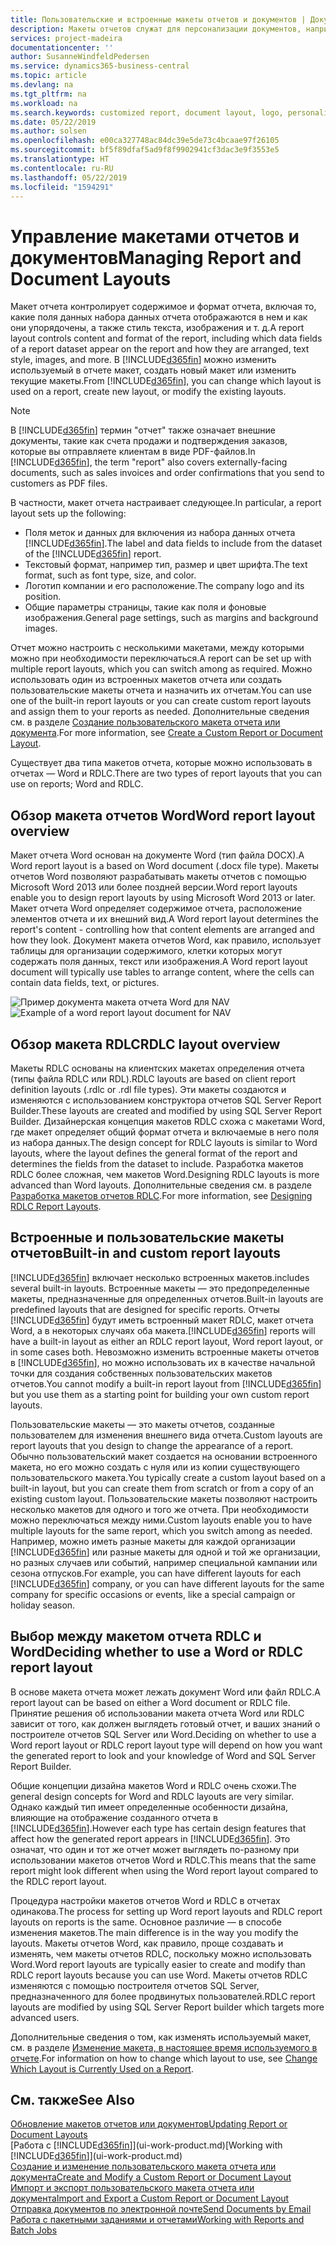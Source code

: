 ```yaml
---
title: Пользовательские и встроенные макеты отчетов и документов | Документы Майкрософт
description: Макеты отчетов служат для персонализации документов, например для настройки шрифтов, логотипов и параметров страниц PDF-файлов, которые вы отправляете клиентам.
services: project-madeira
documentationcenter: ''
author: SusanneWindfeldPedersen
ms.service: dynamics365-business-central
ms.topic: article
ms.devlang: na
ms.tgt_pltfrm: na
ms.workload: na
ms.search.keywords: customized report, document layout, logo, personalize
ms.date: 05/22/2019
ms.author: solsen
ms.openlocfilehash: e00ca327748ac84dc39e5de73c4bcaae97f26105
ms.sourcegitcommit: bf5f89dfaf5ad9f8f9902941cf3dac3e9f3553e5
ms.translationtype: HT
ms.contentlocale: ru-RU
ms.lasthandoff: 05/22/2019
ms.locfileid: "1594291"
---
```

# <a name="managing-report-and-document-layouts"></a><span data-ttu-id="1d7b9-103">Управление макетами отчетов и документов</span><span class="sxs-lookup"><span data-stu-id="1d7b9-103">Managing Report and Document Layouts</span></span>
<span data-ttu-id="1d7b9-104">Макет отчета контролирует содержимое и формат отчета, включая то, какие поля данных набора данных отчета отображаются в нем и как они упорядочены, а также стиль текста, изображения и т. д.</span><span class="sxs-lookup"><span data-stu-id="1d7b9-104">A report layout controls content and format of the report, including which data fields of a report dataset appear on the report and how they are arranged, text style, images, and more.</span></span> <span data-ttu-id="1d7b9-105">В [!INCLUDE[d365fin](includes/d365fin_md.md)] можно изменить используемый в отчете макет, создать новый макет или изменить текущие макеты.</span><span class="sxs-lookup"><span data-stu-id="1d7b9-105">From [!INCLUDE[d365fin](includes/d365fin_md.md)], you can change which layout is used on a report, create new layout, or modify the existing layouts.</span></span>

> [!NOTE]  
>   <span data-ttu-id="1d7b9-106">В [!INCLUDE[d365fin](includes/d365fin_md.md)] термин "отчет" также означает внешние документы, такие как счета продажи и подтверждения заказов, которые вы отправляете клиентам в виде PDF-файлов.</span><span class="sxs-lookup"><span data-stu-id="1d7b9-106">In [!INCLUDE[d365fin](includes/d365fin_md.md)], the term "report" also covers externally-facing documents, such as sales invoices and order confirmations that you send to customers as PDF files.</span></span>

<span data-ttu-id="1d7b9-107">В частности, макет отчета настраивает следующее.</span><span class="sxs-lookup"><span data-stu-id="1d7b9-107">In particular, a report layout sets up the following:</span></span>

* <span data-ttu-id="1d7b9-108">Поля меток и данных для включения из набора данных отчета [!INCLUDE[d365fin](includes/d365fin_md.md)].</span><span class="sxs-lookup"><span data-stu-id="1d7b9-108">The label and data fields to include from the dataset of the [!INCLUDE[d365fin](includes/d365fin_md.md)] report.</span></span>
* <span data-ttu-id="1d7b9-109">Текстовый формат, например тип, размер и цвет шрифта.</span><span class="sxs-lookup"><span data-stu-id="1d7b9-109">The text format, such as font type, size, and color.</span></span>
* <span data-ttu-id="1d7b9-110">Логотип компании и его расположение.</span><span class="sxs-lookup"><span data-stu-id="1d7b9-110">The company logo and its position.</span></span>
* <span data-ttu-id="1d7b9-111">Общие параметры страницы, такие как поля и фоновые изображения.</span><span class="sxs-lookup"><span data-stu-id="1d7b9-111">General page settings, such as margins and background images.</span></span>

<span data-ttu-id="1d7b9-112">Отчет можно настроить с несколькими макетами, между которыми можно при необходимости переключаться.</span><span class="sxs-lookup"><span data-stu-id="1d7b9-112">A report can be set up with multiple report layouts, which you can switch among as required.</span></span> <span data-ttu-id="1d7b9-113">Можно использовать один из встроенных макетов отчета или создать пользовательские макеты отчета и назначить их отчетам.</span><span class="sxs-lookup"><span data-stu-id="1d7b9-113">You can use one of the built-in report layouts or you can create custom report layouts and assign them to your reports as needed.</span></span> <span data-ttu-id="1d7b9-114">Дополнительные сведения см. в разделе [Создание пользовательского макета отчета или документа](ui-how-create-custom-report-layout.md).</span><span class="sxs-lookup"><span data-stu-id="1d7b9-114">For more information, see [Create a Custom Report or Document Layout](ui-how-create-custom-report-layout.md).</span></span>

<span data-ttu-id="1d7b9-115">Существует два типа макетов отчета, которые можно использовать в отчетах — Word и RDLC.</span><span class="sxs-lookup"><span data-stu-id="1d7b9-115">There are two types of report layouts that you can use on reports; Word and RDLC.</span></span>

## <a name="word-report-layout-overview"></a><span data-ttu-id="1d7b9-116">Обзор макета отчетов Word</span><span class="sxs-lookup"><span data-stu-id="1d7b9-116">Word report layout overview</span></span>
<span data-ttu-id="1d7b9-117">Макет отчета Word основан на документе Word (тип файла DOCX).</span><span class="sxs-lookup"><span data-stu-id="1d7b9-117">A Word report layout is a based on Word document (.docx file type).</span></span> <span data-ttu-id="1d7b9-118">Макеты отчетов Word позволяют разрабатывать макеты отчетов с помощью Microsoft Word 2013 или более поздней версии.</span><span class="sxs-lookup"><span data-stu-id="1d7b9-118">Word report layouts enable you to design report layouts by using Microsoft Word 2013 or later.</span></span> <span data-ttu-id="1d7b9-119">Макет отчета Word определяет содержимое отчета, расположение элементов отчета и их внешний вид.</span><span class="sxs-lookup"><span data-stu-id="1d7b9-119">A Word report layout determines the report's content - controlling how that content elements are arranged and how they look.</span></span> <span data-ttu-id="1d7b9-120">Документ макета отчетов Word, как правило, использует таблицы для организации содержимого, клетки которых могут содержать поля данных, текст или изображения.</span><span class="sxs-lookup"><span data-stu-id="1d7b9-120">A Word report layout document will typically use tables to arrange content, where the cells can contain data fields, text, or pictures.</span></span>

 <span data-ttu-id="1d7b9-121">![Пример документа макета отчета Word для NAV](media/nav_wordreportlayout_edit_in_word_example.png "NAV_WordReportLayout_Edit_In_Word_Example")</span><span class="sxs-lookup"><span data-stu-id="1d7b9-121">![Example of a word report layout document for NAV](media/nav_wordreportlayout_edit_in_word_example.png "NAV_WordReportLayout_Edit_In_Word_Example")</span></span>  

## <a name="rdlc-layout-overview"></a><span data-ttu-id="1d7b9-122">Обзор макета RDLC</span><span class="sxs-lookup"><span data-stu-id="1d7b9-122">RDLC layout overview</span></span>
<span data-ttu-id="1d7b9-123">Макеты RDLC основаны на клиентских макетах определения отчета (типы файла RDLC или RDL).</span><span class="sxs-lookup"><span data-stu-id="1d7b9-123">RDLC layouts are based on client report definition layouts (.rdlc or .rdl file types).</span></span> <span data-ttu-id="1d7b9-124">Эти макеты создаются и изменяются с использованием конструктора отчетов SQL Server Report Builder.</span><span class="sxs-lookup"><span data-stu-id="1d7b9-124">These layouts are created and modified by using SQL Server Report Builder.</span></span> <span data-ttu-id="1d7b9-125">Дизайнерская концепция макетов RDLC схожа с макетами Word, где макет определяет общий формат отчета и включаемые в него поля из набора данных.</span><span class="sxs-lookup"><span data-stu-id="1d7b9-125">The design concept for RDLC layouts is similar to Word layouts, where the layout defines the general format of the report and determines the fields from the dataset to include.</span></span> <span data-ttu-id="1d7b9-126">Разработка макетов RDLC более сложная, чем макетов Word.</span><span class="sxs-lookup"><span data-stu-id="1d7b9-126">Designing RDLC layouts is more advanced than Word layouts.</span></span> <span data-ttu-id="1d7b9-127">Дополнительные сведения см. в разделе [Разработка макетов отчетов RDLC](/dynamics-nav/Designing-RDLC-Report-Layouts).</span><span class="sxs-lookup"><span data-stu-id="1d7b9-127">For more information, see [Designing RDLC Report Layouts](/dynamics-nav/Designing-RDLC-Report-Layouts).</span></span>

## <a name="built-in-and-custom-report-layouts"></a><span data-ttu-id="1d7b9-128">Встроенные и пользовательские макеты отчетов</span><span class="sxs-lookup"><span data-stu-id="1d7b9-128">Built-in and custom report layouts</span></span>
[!INCLUDE[d365fin](includes/d365fin_md.md)] <span data-ttu-id="1d7b9-129">включает несколько встроенных макетов.</span><span class="sxs-lookup"><span data-stu-id="1d7b9-129">includes several built-in layouts.</span></span> <span data-ttu-id="1d7b9-130">Встроенные макеты — это предопределенные макеты, предназначенные для определенных отчетов.</span><span class="sxs-lookup"><span data-stu-id="1d7b9-130">Built-in layouts are predefined layouts that are designed for specific reports.</span></span> <span data-ttu-id="1d7b9-131">Отчеты [!INCLUDE[d365fin](includes/d365fin_md.md)] будут иметь встроенный макет RDLC, макет отчета Word, а в некоторых случаях оба макета.</span><span class="sxs-lookup"><span data-stu-id="1d7b9-131">[!INCLUDE[d365fin](includes/d365fin_md.md)] reports will have a built-in layout as either an RDLC report layout, Word report layout, or in some cases both.</span></span> <span data-ttu-id="1d7b9-132">Невозможно изменить встроенные макеты отчетов в [!INCLUDE[d365fin](includes/d365fin_md.md)], но можно использовать их в качестве начальной точки для создания собственных пользовательских макетов отчетов.</span><span class="sxs-lookup"><span data-stu-id="1d7b9-132">You cannot modify a built-in report layout from [!INCLUDE[d365fin](includes/d365fin_md.md)] but you use them as a starting point for building your own custom report layouts.</span></span>

<span data-ttu-id="1d7b9-133">Пользовательские макеты — это макеты отчетов, созданные пользователем для изменения внешнего вида отчета.</span><span class="sxs-lookup"><span data-stu-id="1d7b9-133">Custom layouts are report layouts that you design to change the appearance of a report.</span></span> <span data-ttu-id="1d7b9-134">Обычно пользовательский макет создается на основании встроенного макета, но его можно создать с нуля или из копии существующего пользовательского макета.</span><span class="sxs-lookup"><span data-stu-id="1d7b9-134">You typically create a custom layout based on a built-in layout, but you can create them from scratch or from a copy of an existing custom layout.</span></span> <span data-ttu-id="1d7b9-135">Пользовательские макеты позволяют настроить несколько макетов для одного и того же отчета. При необходимости можно переключаться между ними.</span><span class="sxs-lookup"><span data-stu-id="1d7b9-135">Custom layouts enable you to have multiple layouts for the same report, which you switch among as needed.</span></span> <span data-ttu-id="1d7b9-136">Например, можно иметь разные макеты для каждой организации [!INCLUDE[d365fin](includes/d365fin_md.md)] или разные макеты для одной и той же организации, но разных случаев или событий, например специальной кампании или сезона отпусков.</span><span class="sxs-lookup"><span data-stu-id="1d7b9-136">For example, you can have different layouts for each [!INCLUDE[d365fin](includes/d365fin_md.md)] company, or you can have different layouts for the same company for specific occasions or events, like a special campaign or holiday season.</span></span>

## <a name="deciding-whether-to-use-a-word-or-rdlc-report-layout"></a><span data-ttu-id="1d7b9-137">Выбор между макетом отчета RDLC и Word</span><span class="sxs-lookup"><span data-stu-id="1d7b9-137">Deciding whether to use a Word or RDLC report layout</span></span>
<span data-ttu-id="1d7b9-138">В основе макета отчета может лежать документ Word или файл RDLC.</span><span class="sxs-lookup"><span data-stu-id="1d7b9-138">A report layout can be based on either a Word document or RDLC file.</span></span> <span data-ttu-id="1d7b9-139">Принятие решения об использовании макета отчета Word или RDLC зависит от того, как должен выглядеть готовый отчет, и ваших знаний о построителе отчетов SQL Server или Word.</span><span class="sxs-lookup"><span data-stu-id="1d7b9-139">Deciding on whether to use a Word report layout or RDLC report layout type will depend on how you want the generated report to look and your knowledge of Word and SQL Server Report Builder.</span></span>

<span data-ttu-id="1d7b9-140">Общие концепции дизайна макетов Word и RDLC очень схожи.</span><span class="sxs-lookup"><span data-stu-id="1d7b9-140">The general design concepts for Word and RDLC layouts are very similar.</span></span> <span data-ttu-id="1d7b9-141">Однако каждый тип имеет определенные особенности дизайна, влияющие на отображение созданного отчета в [!INCLUDE[d365fin](includes/d365fin_md.md)].</span><span class="sxs-lookup"><span data-stu-id="1d7b9-141">However each type has certain design features that affect how the generated report appears in [!INCLUDE[d365fin](includes/d365fin_md.md)].</span></span> <span data-ttu-id="1d7b9-142">Это означат, что один и тот же отчет может выглядеть по-разному при использовании макетов отчетов Word и RDLC.</span><span class="sxs-lookup"><span data-stu-id="1d7b9-142">This means that the same report might look different when using the Word report layout compared to the RDLC report layout.</span></span>

<span data-ttu-id="1d7b9-143">Процедура настройки макетов отчетов Word и RDLC в отчетах одинакова.</span><span class="sxs-lookup"><span data-stu-id="1d7b9-143">The process for setting up Word report layouts and RDLC report layouts on reports is the same.</span></span> <span data-ttu-id="1d7b9-144">Основное различие — в способе изменения макетов.</span><span class="sxs-lookup"><span data-stu-id="1d7b9-144">The main difference is in the way you modify the layouts.</span></span> <span data-ttu-id="1d7b9-145">Макеты отчетов Word, как правило, проще создавать и изменять, чем макеты отчетов RDLC, поскольку можно использовать Word.</span><span class="sxs-lookup"><span data-stu-id="1d7b9-145">Word report layouts are typically easier to create and modify than RDLC report layouts because you can use Word.</span></span> <span data-ttu-id="1d7b9-146">Макеты отчетов RDLC изменяются с помощью построителя отчетов SQL Server, предназначенного для более продвинутых пользователей.</span><span class="sxs-lookup"><span data-stu-id="1d7b9-146">RDLC report layouts are modified by using SQL Server Report builder which targets more advanced users.</span></span>

<span data-ttu-id="1d7b9-147">Дополнительные сведения о том, как изменять используемый макет, см. в разделе [Изменение макета, в настоящее время используемого в отчете](ui-how-change-layout-currently-used-report.md).</span><span class="sxs-lookup"><span data-stu-id="1d7b9-147">For information on how to change which layout to use, see [Change Which Layout is Currently Used on a Report](ui-how-change-layout-currently-used-report.md).</span></span>

## <a name="see-also"></a><span data-ttu-id="1d7b9-148">См. также</span><span class="sxs-lookup"><span data-stu-id="1d7b9-148">See Also</span></span>
[<span data-ttu-id="1d7b9-149">Обновление макетов отчетов или документов</span><span class="sxs-lookup"><span data-stu-id="1d7b9-149">Updating Report or Document Layouts</span></span>](ui-update-report-layouts.md)  
<span data-ttu-id="1d7b9-150">[Работа с [!INCLUDE[d365fin](includes/d365fin_md.md)]](ui-work-product.md)</span><span class="sxs-lookup"><span data-stu-id="1d7b9-150">[Working with [!INCLUDE[d365fin](includes/d365fin_md.md)]](ui-work-product.md)</span></span>  
[<span data-ttu-id="1d7b9-151">Создание и изменение пользовательского макета отчета или документа</span><span class="sxs-lookup"><span data-stu-id="1d7b9-151">Create and Modify a Custom Report or Document Layout</span></span>](ui-how-create-custom-report-layout.md)  
[<span data-ttu-id="1d7b9-152">Импорт и экспорт пользовательского макета отчета или документа</span><span class="sxs-lookup"><span data-stu-id="1d7b9-152">Import and Export a Custom Report or Document Layout</span></span>](ui-how-import-and-export-report-layout.md)  
[<span data-ttu-id="1d7b9-153">Отправка документов по электронной почте</span><span class="sxs-lookup"><span data-stu-id="1d7b9-153">Send Documents by Email</span></span>](ui-how-send-documents-email.md)  
[<span data-ttu-id="1d7b9-154">Работа с пакетными заданиями и отчетами</span><span class="sxs-lookup"><span data-stu-id="1d7b9-154">Working with Reports and Batch Jobs</span></span>](ui-work-report.md)  
